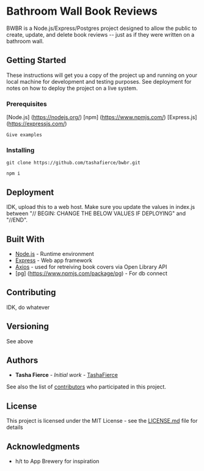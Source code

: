 # Bathroom Wall Book Reviews

BWBR is a Node.js/Express/Postgres project designed to allow the public to create, update, and delete book reviews -- just as if they were written on a bathroom wall.

## Getting Started

These instructions will get you a copy of the project up and running on your local machine for development and testing purposes. See deployment for notes on how to deploy the project on a live system.

### Prerequisites

[Node.js] (https://nodejs.org/)
[npm] (https://www.npmjs.com/)
[Express.js] (https://expressjs.com/)

```
Give examples
```

### Installing

```
git clone https://github.com/tashafierce/bwbr.git
```
```
npm i
```
## Deployment

IDK, upload this to a web host. Make sure you update the values in index.js between "// BEGIN: CHANGE THE BELOW VALUES IF DEPLOYING" and "//END". 

## Built With

* [Node.js](https://nodejs.org/docs/latest/api/) - Runtime environment
* [Express](https://maven.apache.org/) - Web app framework
* [Axios](https://axios-http.com/docs/intro) - used for retreiving book covers via Open Library API
* [pg] (https://www.npmjs.com/package/pg) - For db connect

## Contributing

IDK, do whatever

## Versioning

See above

## Authors

* **Tasha Fierce** - *Initial work* - [TashaFierce](https://github.com/TashaFierce)

See also the list of [contributors](https://github.com/tashafierce/bwbr/contributors) who participated in this project.

## License

This project is licensed under the MIT License - see the [LICENSE.md](LICENSE.md) file for details

## Acknowledgments

* h/t to App Brewery for inspiration


